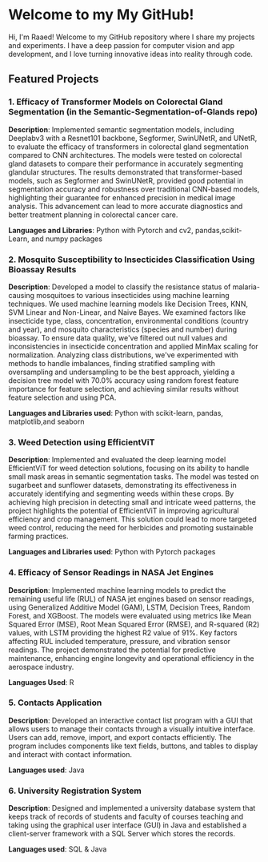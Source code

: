 # Welcome to my My GitHub!
Hi, I'm Raaed! Welcome to my GitHub repository where I share my projects and experiments. I have a deep passion for computer vision and app development, and I love turning innovative ideas into reality through code.
## Featured Projects

### 1. Efficacy of Transformer Models on Colorectal Gland Segmentation (in the Semantic-Segmentation-of-Glands repo)

**Description**: 
Implemented semantic segmentation models, including Deeplabv3 with a Resnet101 backbone, Segformer, SwinUNetR, and UNetR, to evaluate the efficacy of transformers in colorectal gland segmentation compared to CNN architectures. The models were tested on colorectal gland datasets to compare their performance in accurately segmenting glandular structures. The results demonstrated that transformer-based models, such as Segformer and SwinUNetR, provided good potential in segmentation accuracy and robustness over traditional CNN-based models, highlighting their guarantee for enhanced precision in medical image analysis. This advancement can lead to more accurate diagnostics and better treatment planning in colorectal cancer care.

**Languages and Libraries**: Python with Pytorch and cv2, pandas,scikit-Learn, and numpy packages

### 2. Mosquito Susceptibility to Insecticides Classification Using Bioassay Results

**Description**: 
Developed a model to classify the resistance status of malaria-causing mosquitoes to various insecticides using machine learning techniques. We used machine learning models like Decision Trees, KNN, SVM Linear and Non-Linear, and Naive Bayes. We examined factors like insecticide type, class, concentration, environmental conditions (country and year), and mosquito characteristics (species and number) during bioassay. To ensure data quality, we've filtered out null values and inconsistencies in insecticide concentration and applied MinMax scaling for normalization. Analyzing class distributions, we've experimented with methods to handle imbalances, finding stratified sampling with oversampling and undersampling to be the best approach, yielding a decision tree model with 70.0% accuracy using random forest feature importance for feature selection, and achieving similar results without feature selection and using PCA.

**Languages and Libraries used**: Python with scikit-learn, pandas, matplotlib,and seaborn

### 3. Weed Detection using EfficientViT

**Description**: 
Implemented and evaluated the deep learning model EfficientViT for weed detection solutions, focusing on its ability to handle small mask areas in semantic segmentation tasks. The model was tested on sugarbeet and sunflower datasets, demonstrating its effectiveness in accurately identifying and segmenting weeds within these crops. By achieving high precision in detecting small and intricate weed patterns, the project highlights the potential of EfficientViT in improving agricultural efficiency and crop management. This solution could lead to more targeted weed control, reducing the need for herbicides and promoting sustainable farming practices.

**Languages and Libraries used**: Python with Pytorch packages

### 4. Efficacy of Sensor Readings in NASA Jet Engines

**Description**: 
Implemented machine learning models to predict the remaining useful life (RUL) of NASA jet engines based on sensor readings, using Generalized Additive Model (GAM), LSTM, Decision Trees, Random Forest, and XGBoost. The models were evaluated using metrics like Mean Squared Error (MSE), Root Mean Squared Error (RMSE), and R-squared (R2) values, with LSTM providing the highest R2 value of 91%. Key factors affecting RUL included temperature, pressure, and vibration sensor readings. The project demonstrated the potential for predictive maintenance, enhancing engine longevity and operational efficiency in the aerospace industry.

**Languages Used**: R 

### 5. Contacts Application

**Description**: 
Developed an interactive contact list program with a GUI that allows users to manage their contacts through a visually intuitive interface. Users can add, remove, import, and export contacts efficiently. The program includes components like text fields, buttons, and tables to display and interact with contact information.

**Languages used**: Java

### 6. University Registration System

**Description**: 
Designed and implemented a university database system that keeps track of records of students and faculty of courses teaching and taking using the graphical user interface (GUI) in Java and established a client-server framework with a SQL Server which stores the records.

**Languages used**: SQL & Java

